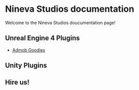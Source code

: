 # Nineva Studios documentation

Welcome to the Nineva Studios doucumentation page!

## Unreal Engine 4 Plugins

* [Admob Goodies](admob-unreal)

## Unity Plugins

## Hire us!